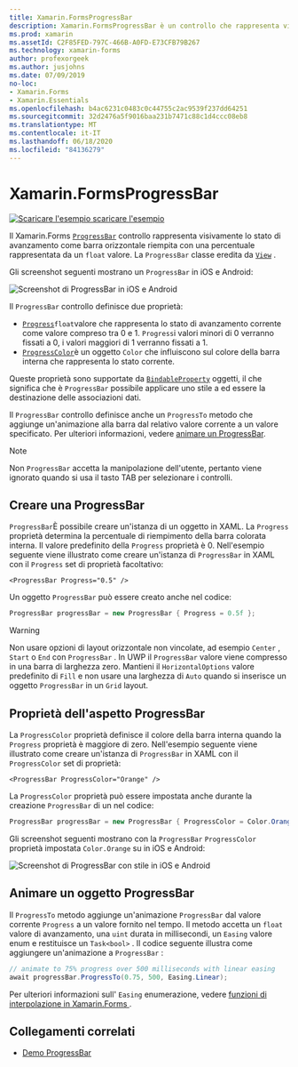 ```yaml
---
title: Xamarin.FormsProgressBar
description: Xamarin.FormsProgressBar è un controllo che rappresenta visivamente lo stato di avanzamento come barra orizzontale riempita in base a una proprietà float.
ms.prod: xamarin
ms.assetId: C2F85FED-797C-466B-A0FD-E73CFB79B267
ms.technology: xamarin-forms
author: profexorgeek
ms.author: jusjohns
ms.date: 07/09/2019
no-loc:
- Xamarin.Forms
- Xamarin.Essentials
ms.openlocfilehash: b4ac6231c0483c0c44755c2ac9539f237dd64251
ms.sourcegitcommit: 32d2476a5f9016baa231b7471c88c1d4ccc08eb8
ms.translationtype: MT
ms.contentlocale: it-IT
ms.lasthandoff: 06/18/2020
ms.locfileid: "84136279"
---
```

# <a name="xamarinforms-progressbar"></a>Xamarin.FormsProgressBar
[![Scaricare ](~/media/shared/download.png) l'esempio scaricare l'esempio](https://docs.microsoft.com/samples/xamarin/xamarin-forms-samples/userinterface-progressbardemos/)

Il Xamarin.Forms [`ProgressBar`](xref:Xamarin.Forms.ProgressBar) controllo rappresenta visivamente lo stato di avanzamento come barra orizzontale riempita con una percentuale rappresentata da un `float` valore. La `ProgressBar` classe eredita da [`View`](xref:Xamarin.Forms.View) .

Gli screenshot seguenti mostrano un `ProgressBar` in iOS e Android:

![Screenshot di ProgressBar in iOS e Android](progressbar-images/progressbars-default.png "ProgressBar in iOS e Android")

Il `ProgressBar` controllo definisce due proprietà:

* [`Progress`](xref:Xamarin.Forms.ProgressBar.Progress)`float`valore che rappresenta lo stato di avanzamento corrente come valore compreso tra 0 e 1. `Progress`i valori minori di 0 verranno fissati a 0, i valori maggiori di 1 verranno fissati a 1.
* [`ProgressColor`](xref:Xamarin.Forms.ProgressBar.ProgressColor)è un oggetto `Color` che influiscono sul colore della barra interna che rappresenta lo stato corrente.

Queste proprietà sono supportate da [`BindableProperty`](xref:Xamarin.Forms.BindableProperty) oggetti, il che significa che è `ProgressBar` possibile applicare uno stile a ed essere la destinazione delle associazioni dati.

Il `ProgressBar` controllo definisce anche un `ProgressTo` metodo che aggiunge un'animazione alla barra dal relativo valore corrente a un valore specificato. Per ulteriori informazioni, vedere [animare un ProgressBar](#animate-a-progressbar).

> [!NOTE]
> Non `ProgressBar` accetta la manipolazione dell'utente, pertanto viene ignorato quando si usa il tasto TAB per selezionare i controlli.

## <a name="create-a-progressbar"></a>Creare una ProgressBar

`ProgressBar`È possibile creare un'istanza di un oggetto in XAML. La `Progress` proprietà determina la percentuale di riempimento della barra colorata interna. Il valore predefinito della `Progress` proprietà è 0. Nell'esempio seguente viene illustrato come creare un'istanza di `ProgressBar` in XAML con il `Progress` set di proprietà facoltativo:

```xaml
<ProgressBar Progress="0.5" />
```

Un oggetto `ProgressBar` può essere creato anche nel codice:

```csharp
ProgressBar progressBar = new ProgressBar { Progress = 0.5f };
```

> [!WARNING]
> Non usare opzioni di layout orizzontale non vincolate, ad esempio `Center` , `Start` o `End` con `ProgressBar` . In UWP il `ProgressBar` valore viene compresso in una barra di larghezza zero. Mantieni il `HorizontalOptions` valore predefinito di `Fill` e non usare una larghezza di `Auto` quando si inserisce un oggetto `ProgressBar` in un `Grid` layout.

## <a name="progressbar-appearance-properties"></a>Proprietà dell'aspetto ProgressBar

La `ProgressColor` proprietà definisce il colore della barra interna quando la `Progress` proprietà è maggiore di zero. Nell'esempio seguente viene illustrato come creare un'istanza di `ProgressBar` in XAML con il `ProgressColor` set di proprietà:

```xaml
<ProgressBar ProgressColor="Orange" />
```

La `ProgressColor` proprietà può essere impostata anche durante la creazione `ProgressBar` di un nel codice:

```csharp
ProgressBar progressBar = new ProgressBar { ProgressColor = Color.Orange };
```

Gli screenshot seguenti mostrano con la `ProgressBar` `ProgressColor` proprietà impostata `Color.Orange` su in iOS e Android:

![Screenshot di ProgressBar con stile in iOS e Android](progressbar-images/progressbars-styled.png "ProgressBar con stile in iOS e Android")

## <a name="animate-a-progressbar"></a>Animare un oggetto ProgressBar

Il `ProgressTo` metodo aggiunge un'animazione `ProgressBar` dal valore corrente `Progress` a un valore fornito nel tempo. Il metodo accetta un `float` valore di avanzamento, una `uint` durata in millisecondi, un `Easing` valore enum e restituisce un `Task<bool>` . Il codice seguente illustra come aggiungere un'animazione a `ProgressBar` :

```csharp
// animate to 75% progress over 500 milliseconds with linear easing
await progressBar.ProgressTo(0.75, 500, Easing.Linear);
```

Per ulteriori informazioni sull' `Easing` enumerazione, vedere [funzioni di interpolazione in Xamarin.Forms ](~/xamarin-forms/user-interface/animation/easing.md).

## <a name="related-links"></a>Collegamenti correlati

* [Demo ProgressBar](https://docs.microsoft.com/samples/xamarin/xamarin-forms-samples/userinterface-progressbardemos/)
